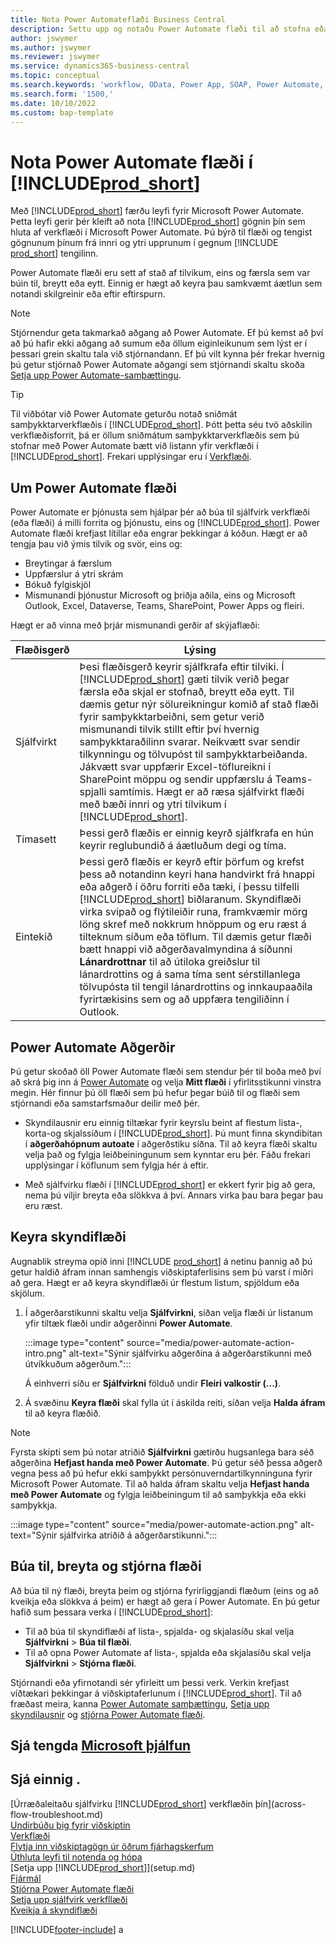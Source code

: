 ```yaml
---
title: Nota Power Automateflæði Business Central
description: Settu upp og notaðu Power Automate flæði til að stofna eða breyta gögnum Business Central.
author: jswymer
ms.author: jswymer
ms.reviewer: jswymer
ms.service: dynamics365-business-central
ms.topic: conceptual
ms.search.keywords: 'workflow, OData, Power App, SOAP, Power Automate,'
ms.search.form: '1500,'
ms.date: 10/10/2022
ms.custom: bap-template
---
```

# <a name="use-power-automate-flows-in-" />Nota Power Automate flæði í [!INCLUDE[prod_short](includes/prod_short.md)]

Með [!INCLUDE[prod_short](includes/prod_short.md)] færðu leyfi fyrir Microsoft Power Automate. Þetta leyfi gerir þér kleift að nota [!INCLUDE[prod_short](includes/prod_short.md)] gögnin þín sem hluta af verkflæði í Microsoft Power Automate. Þú býrð til flæði og tengist gögnunum þínum frá innri og ytri upprunum í gegnum [!INCLUDE [prod_short](includes/prod_short.md)] tengilinn.

Power Automate flæði eru sett af stað af tilvikum, eins og færsla sem var búin til, breytt eða eytt. Einnig er hægt að keyra þau samkvæmt áætlun sem notandi skilgreinir eða eftir eftirspurn.

> [!NOTE]
> Stjórnendur geta takmarkað aðgang að Power Automate. Ef þú kemst að því að þú hafir ekki aðgang að sumum eða öllum eiginleikunum sem lýst er í þessari grein skaltu tala við stjórnandann. Ef þú vilt kynna þér frekar hvernig þú getur stjórnað Power Automate aðgangi sem stjórnandi skaltu skoða [Setja upp Power Automate-samþættingu](/dynamics365/business-central/dev-itpro/powerplatform/power-automate-setup).

<!-- You must have a valid account with both [!INCLUDE[prod_short](includes/prod_short.md)] and Power Automate. --> 

> [!TIP]
> Til viðbótar við Power Automate geturðu notað sniðmát samþykktarverkflæðis í [!INCLUDE[prod_short](includes/prod_short.md)]. Þótt þetta séu tvö aðskilin verkflæðisforrit, þá er öllum sniðmátum samþykktarverkflæðis sem þú stofnar með Power Automate bætt við listann yfir verkflæði í [!INCLUDE[prod_short](includes/prod_short.md)]. Frekari upplýsingar eru í [Verkflæði](across-workflow.md).

## <a name="about-power-automate-flows" />Um Power Automate flæði

Power Automate er þjónusta sem hjálpar þér að búa til sjálfvirk verkflæði (eða flæði) á milli forrita og þjónustu, eins og [!INCLUDE[prod_short](includes/prod_short.md)]. Power Automate flæði krefjast lítillar eða engrar þekkingar á kóðun. Hægt er að tengja þau við ýmis tilvik og svör, eins og:

- Breytingar á færslum
- Uppfærslur á ytri skrám
- Bókuð fylgiskjöl
- Mismunandi þjónustur Microsoft og þriðja aðila, eins og Microsoft Outlook, Excel, Dataverse, Teams, SharePoint, Power Apps og fleiri.

Hægt er að vinna með þrjár mismunandi gerðir af skýjaflæði:

|Flæðisgerð|Lýsing|
|---------|-----------|
|Sjálfvirkt|Þesi flæðisgerð keyrir sjálfkrafa eftir tilviki. Í [!INCLUDE[prod_short](includes/prod_short.md)] gæti tilvik verið þegar færsla eða skjal er stofnað, breytt eða eytt. Til dæmis getur nýr sölureikningur komið af stað flæði fyrir samþykktarbeiðni, sem getur verið mismunandi tilvik stillt eftir því hvernig samþykktaraðilinn svarar. Neikvætt svar sendir tilkynningu og tölvupóst til samþykktarbeiðanda. Jákvætt svar uppfærir Excel-töflureikni í SharePoint möppu og sendir uppfærslu á Teams-spjalli samtímis. Hægt er að ræsa sjálfvirkt flæði með bæði innri og ytri tilvikum í [!INCLUDE[prod_short](includes/prod_short.md)].|
|Tímasett|Þessi gerð flæðis er einnig keyrð sjálfkrafa en hún keyrir reglubundið á áætluðum degi og tíma. |
|Eintekið |Þessi gerð flæðis er keyrð eftir þörfum og krefst þess að notandinn keyri hana handvirkt frá hnappi eða aðgerð í öðru forriti eða tæki, í þessu tilfelli [!INCLUDE[prod_short](includes/prod_short.md)] biðlaranum. Skyndiflæði virka svipað og flýtileiðir runa, framkvæmir mörg löng skref með nokkrum hnöppum og eru ræst á tilteknum síðum eða töflum. Til dæmis getur flæði bætt hnappi við aðgerðavalmyndina á síðunni **Lánardrottnar** til að útiloka greiðslur til lánardrottins og á sama tíma sent sérstillanlega tölvupósta til tengil lánardrottins og innkaupaaðila fyrirtækisins sem og að uppfæra tengiliðinn í Outlook. |

## <a name="power-automate-features" />Power Automate Aðgerðir

Þú getur skoðað öll Power Automate flæði sem stendur þér til boða með því að skrá þig inn á [Power Automate](https://powerautomate.com) og velja **Mitt flæði** í yfirlitsstikunni vinstra megin. Hér finnur þú öll flæði sem þú hefur þegar búið til og flæði sem stjórnandi eða samstarfsmaður deilir með þér.

- Skyndilausnir eru einnig tiltækar fyrir keyrslu beint af flestum lista-, korta-og skjalssíðum í [!INCLUDE[prod_short](includes/prod_short.md)]. Þú munt finna skyndibitan í  **aðgerðahópnum autoate**  í aðgerðstiku síðna. Til að keyra flæði skaltu velja það og fylgja leiðbeiningunum sem kynntar eru þér. Fáðu frekari upplýsingar í köflunum sem fylgja hér á eftir.
 
- Með sjálfvirku flæði í [!INCLUDE[prod_short](includes/prod_short.md)] er ekkert fyrir þig að gera, nema þú viljir breyta eða slökkva á því. Annars virka þau bara þegar þau eru ræst. 
<!--

## <a name="automated-flows" />Automated flows

With Power Automate, you can create business flows directly in-house and rely on citizen developers. Automated workflows can be started by both internal and external events in [!INCLUDE[prod_short](includes/prod_short.md)], and also be set to run periodically. Learn more and get instructions on how to create flows in the [Set Up Automated Workflows](/dynamics365/business-central/dev-itpro/powerplatform/automate-workflows) article in the administration content.

-->

## <a name="run-instant-flows" />Keyra skyndiflæði

Augnablik streyma opið inni  [!INCLUDE [prod_short](includes/prod_short.md)]  á netinu þannig að þú getur haldið áfram innan samhengis viðskiptaferlisins sem þú varst í miðri að gera. Hægt er að keyra skyndiflæði úr flestum listum, spjöldum eða skjölum.

1. Í aðgerðarstikunni skaltu velja **Sjálfvirkni**, síðan velja flæði úr listanum yfir tiltæk flæði undir aðgerðinni **Power Automate**.

    :::image type="content" source="media/power-automate-action-intro.png" alt-text="Sýnir sjálfvirku aðgerðina á aðgerðarstikunni með útvíkkuðum aðgerðum.":::

    Á einhverri síðu er **Sjálfvirkni** földuð undir **Fleiri valkostir (...)**. 
2. Á svæðinu **Keyra flæði** skal fylla út í áskilda reiti, síðan velja **Halda áfram** til að keyra flæðið.

> [!NOTE]
> Fyrsta skipti sem þú notar atriðið **Sjálfvirkni** gætirðu hugsanlega bara séð aðgerðina **Hefjast handa með Power Automate**. Þú getur séð þessa aðgerð vegna þess að þú hefur ekki samþykkt persónuverndartilkynninguna fyrir Microsoft Power Automate. Til að halda áfram skaltu velja **Hefjast handa með Power Automate** og fylgja leiðbeiningum til að samþykkja eða ekki samþykkja.  
>
> :::image type="content" source="media/power-automate-action.png" alt-text="Sýnir sjálfvirka atriðið á aðgerðarstikunni.":::

<!--

[!INCLUDE [prod_short](includes/prod_short.md)] can run a Power Automate flow from most list, card, and document pages. Once the admin has connected [!INCLUDE [prod_short](includes/prod_short.md)] with Power Automate, you'll see any flows your organization has added when you choose the **Automate** action on the relevant pages. Instant flows are run without leaving [!INCLUDE [prod_short](includes/prod_short.md)]. Learn more in the [Set Up Automated Workflows](/dynamics365/business-central/dev-itpro/powerplatform/automate-workflows) article in the administration content.

These instant flows open on a page inside [!INCLUDE [prod_short](includes/prod_short.md)] online so you can remain within the context of the business process you were in the middle of. Choose the **Automate** action—on some pages nested under the **More Options** menu—choose the **Power Automate** menu item, then choose the relevant link to trigger the workflow. The connection to Power Automate is already set up for you.

Most flows require you to fill in a field or two before you choose the **Run flow** action.

> [!TIP]
> If you don't see an **Automate** action, then your [!INCLUDE [prod_short](includes/prod_short.md)] probably hasn't yet been set up to use Power Automate. Learn more from your admin.-->

## <a name="create-edit-and-manage-flows" />Búa til, breyta og stjórna flæði

Að búa til ný flæði, breyta þeim og stjórna fyrirliggjandi flæðum (eins og að kveikja eða slökkva á þeim) er hægt að gera í Power Automate. En þú getur hafið sum þessara verka í [!INCLUDE[prod_short](includes/prod_short.md)]:

- Til að búa til skyndiflæði af lista-, spjalda- og skjalasíðu skal velja **Sjálfvirkni** > **Búa til flæði**.
- Til að opna Power Automate af lista-, spjalda eða skjalasíðu skal velja **Sjálfvirkni** > **Stjórna flæði**.
<!--- To create new flows or manage existing flows from inside [!INCLUDE[prod_short](includes/prod_short.md)], got to the **Manage Power Automate Flows** page.-->

Stjórnandi eða yfirnotandi sér yfirleitt um þessi verk. Verkin krefjast víðtækari þekkingar á viðskiptaferlunum í [!INCLUDE[prod_short](includes/prod_short.md)]. Til að fræðast meira, kanna  [Power Automate  samþættingu](/dynamics365/business-central/dev-itpro/powerplatform/power-automate-overview),  [Setja upp skyndilausnir](/dynamics365/business-central/dev-itpro/powerplatform/instant-flows) og  [stjórna  Power Automate  flæði](/dynamics365/business-central/dev-itpro/powerplatform/manage-power-automate-flows).
<!-- 

## <a name="add-more-automated-flows-and-instant-flows" />Add more automated flows and instant flows

You can create flows through the [powerautomate.microsoft.com](https://powerautomate.microsoft.com) website. However, if your admin has switched on the capability to run Power Automate flows from inside [!INCLUDE [prod_short](includes/prod_short.md)] online, you can start the process of building a flow from the **Automate** action on the relevant pages, which can be found under the **More Options** menu depending on the page. Then choose the **Power Automate** menu item, and then choose the **Create a flow** action. Power Automate then opens in a new browser tab, and you're signed in automatically.

You can find sample templates to adapt to your company and all available trigger events, using both [!INCLUDE [prod_short](includes/prod_short.md)] and external tools, by choosing the **Connectors** menu on the Power Automate website. Learn more about available templates and triggers in the [Set Up Automated Workflows](/dynamics365/business-central/dev-itpro/powerplatform/automate-workflows) article in the administration content.

## <a name="create-and-manage-power-automate-flows" />Create and manage Power Automate flows

You can create new flows or manage existing Power Automate flows in [!INCLUDE [prod_short](includes/prod_short.md)] on the **Manage Power Automate Flows** page. Learn more in the [Manage Power Automate Flows](/dynamics365/business-central/dev-itpro/powerplatform/manage-power-automate-flows) article in the administration content.

<!--
You can also manage available Power Automate workflows on the **Workflows** page in [!INCLUDE[prod_short](includes/prod_short.md)]. The page lists both the built-in approval and Power Automate workflows, with options for the latter to enable/disable, delete, and view the workflow on the Power Automate website.-->

## <a name="see-related-microsoft-training" />Sjá tengda [Microsoft þjálfun](/training/modules/use-power-automate/)

## <a name="see-also" />Sjá einnig .

[Úrræðaleitaðu sjálfvirku [!INCLUDE[prod_short](includes/prod_short.md)] verkflæðin þín](across-flow-troubleshoot.md)  
[Undirbúðu þig fyrir viðskiptin](ui-get-ready-business.md)  
[Verkflæði](across-workflow.md)  
[Flytja inn viðskiptagögn úr öðrum fjárhagskerfum](across-import-data-configuration-packages.md)  
[Úthluta leyfi til notenda og hópa](ui-define-granular-permissions.md)  
[Setja upp [!INCLUDE[prod_short](includes/prod_short.md)]](setup.md)  
[Fjármál](finance.md)  
[Stjórna Power Automate flæði](/dynamics365/business-central/dev-itpro/powerplatform/manage-power-automate-flows)  
[Setja upp sjálfvirk verkfllæði](/dynamics365/business-central/dev-itpro/powerplatform/automate-workflows)  
[Kveikja á skyndiflæði](/dynamics365/business-central/dev-itpro/powerplatform/instant-flows)  

[!INCLUDE[footer-include](includes/footer-banner.md)]
a
